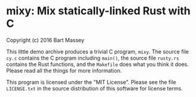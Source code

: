 # mixy: Mix statically-linked Rust with C
Copyright (c) 2016 Bart Massey

This little demo archive produces a trivial C program,
`mixy`. The source file `cy.c` contains the C program
including `main()`, the source file `rusty.rs` contains the
Rust functions, and the `Makefile` does what you think it
does. Please read all the things for more information.

This program is licensed under the "MIT License".  Please
see the file `LICENSE.txt` in the source distribution of this
software for license terms.
